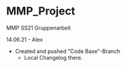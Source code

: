 # MMP_Project
MMP SS21 Gruppenarbeit

14.06.21 - Alex
  - Created and pushed "Code Base"-Branch
    - Local Changelog there.
